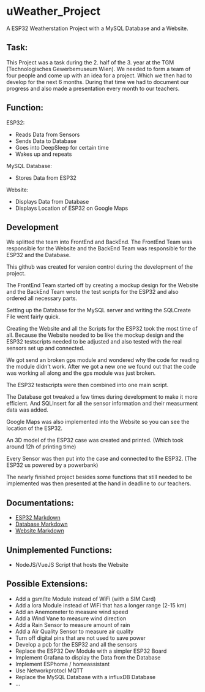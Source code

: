 # uWeather_Project

A ESP32 Weatherstation Project with a MySQL Database and a Website.

## Task: 

This Project was a task during the 2. half of the 3. year at the TGM (Technologisches Gewerbemuseum Wien). We needed to form a team of four people and come up with an idea for a project. Which we then had to develop for the next 6 months. During that time we had to document our progress and also made a presentation every month to our teachers.

## Function:

ESP32:
- Reads Data from Sensors
- Sends Data to Database
- Goes into DeepSleep for certain time
- Wakes up and repeats 

MySQL Database:
- Stores Data from ESP32

Website:
- Displays Data from Database
- Displays Location of ESP32 on Google Maps

## Development

We splitted the team into FrontEnd and BackEnd. The FrontEnd Team was responsible for the Website and the BackEnd Team was responsible for the ESP32 and the Database. 

This github was created for version control during the development of the project.

The FrontEnd Team started off by creating a mockup design for the Website and the BackEnd Team wrote the test scripts for the ESP32 and also ordered all necessary parts.

Setting up the Database for the MySQL server and writing the SQLCreate File went fairly quick.

Creating the Website and all the Scripts for the ESP32 took the most time of all. Because the Website needed to be like the mockup design and the ESP32 testscripts needed to be adjusted and also tested with the real sensors set up and connected. 

We got send an broken gps module and wondered why the code for reading the module didn't work. After we got a new one we found out that the code was working all along and the gps module was just broken.

The ESP32 testscripts were then combined into one main script.

The Database got tweaked a few times during development to make it more efficient. And SQLInsert for all the sensor information and their measurment data was added.

Google Maps was also implemented into the Website so you can see the location of the ESP32.

An 3D model of the ESP32 case was created and printed. (Which took around 12h of printing time)

Every Sensor was then put into the case and connected to the ESP32. (The ESP32 us powered by a powerbank)

The nearly finished project besides some functions that still needed to be implemented was then presented at the hand in deadline to our teachers.

## Documentations:

- [ESP32 Markdown](main/ESP32/README.md)
- [Database Markdown](main/Datenbank/README.md)
- [Website Markdown](main/Website/README.md)

## Unimplemented Functions:

- NodeJS/VueJS Script that hosts the Website

## Possible Extensions:

- Add a gsm/lte Module instead of WiFi (with a SIM Card)
- Add a lora Module instead of WiFi that has a longer range (2-15 km)
- Add an Anemometer to measure wind speed
- Add a Wind Vane to measure wind direction
- Add a Rain Sensor to measure amount of rain
- Add a Air Quality Sensor to measure air quality
- Turn off digital pins that are not used to save power
- Develop a pcb for the ESP32 and all the sensors
- Replace the ESP32 Dev Module with a simpler ESP32 Board
- Implement Grafana to display the Data from the Database
- Implement ESPhome / homeassistant
- Use Networkprotocl MQTT
- Replace the MySQL Database with a influxDB Database
- ...





